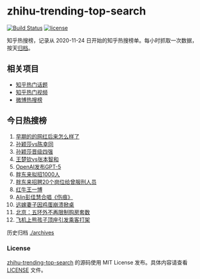# zhihu-trending-top-search

[![Build Status](https://github.com/justjavac/zhihu-trending-top-search/workflows/ci/badge.svg?branch=main)](https://github.com/justjavac/zhihu-trending-top-search/actions)
[![license](https://img.shields.io/github/license/justjavac/zhihu-trending-top-search)](https://github.com/justjavac/zhihu-trending-top-search/blob/main/LICENSE)

知乎热搜榜，记录从 2020-11-24
日开始的知乎热搜榜单。每小时抓取一次数据，按天[归档](./archives)。

## 相关项目

- [知乎热门话题](https://github.com/justjavac/zhihu-trending-hot-questions)
- [知乎热门视频](https://github.com/justjavac/zhihu-trending-hot-video)
- [微博热搜榜](https://github.com/justjavac/weibo-trending-hot-search)

## 今日热搜榜

<!-- BEGIN -->
<!-- 最后更新时间 Tue Aug 12 2025 13:13:51 GMT+0800 (China Standard Time) -->

1. [早期的的网红后来怎么样了](https://www.zhihu.com/search?q=早期的的网红后来怎么样了)
1. [孙颖莎vs陈幸同](https://www.zhihu.com/search?q=孙颖莎vs陈幸同)
1. [孙颖莎晋级四强](https://www.zhihu.com/search?q=孙颖莎晋级四强)
1. [王楚钦vs张本智和](https://www.zhihu.com/search?q=王楚钦vs张本智和)
1. [OpenAI发布GPT-5](https://www.zhihu.com/search?q=OpenAI发布GPT-5)
1. [胖东来拟招1000人](https://www.zhihu.com/search?q=胖东来拟招1000人)
1. [胖东来招聘20个岗位给曾服刑人员](https://www.zhihu.com/search?q=胖东来招聘20个岗位给曾服刑人员)
1. [红牛王一博](https://www.zhihu.com/search?q=红牛王一博)
1. [Alin彭佳慧合唱《伤痕》](https://www.zhihu.com/search?q=Alin彭佳慧合唱《伤痕》)
1. [远嫁妻子因鸡蛋崩溃掀桌](https://www.zhihu.com/search?q=远嫁妻子因鸡蛋崩溃掀桌)
1. [北京：五环外不再限制购房套数](https://www.zhihu.com/search?q=北京：五环外不再限制购房套数)
1. [飞机上熊孩子顶座引发乘客打架](https://www.zhihu.com/search?q=飞机上熊孩子顶座引发乘客打架)

<!-- END -->

历史归档 [./archives](./archives)

### License

[zhihu-trending-top-search](https://github.com/justjavac/zhihu-trending-top-search)
的源码使用 MIT License 发布。具体内容请查看 [LICENSE](./LICENSE) 文件。
